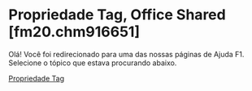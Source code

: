 
# Propriedade Tag, Office Shared [fm20.chm916651]

Olá! Você foi redirecionado para uma das nossas páginas de Ajuda F1. Selecione o tópico que estava procurando abaixo.

[Propriedade Tag](http://msdn.microsoft.com/library/9cc2496d-f3c9-fca0-1e48-eb4ed0905b51%28Office.15%29.aspx)
